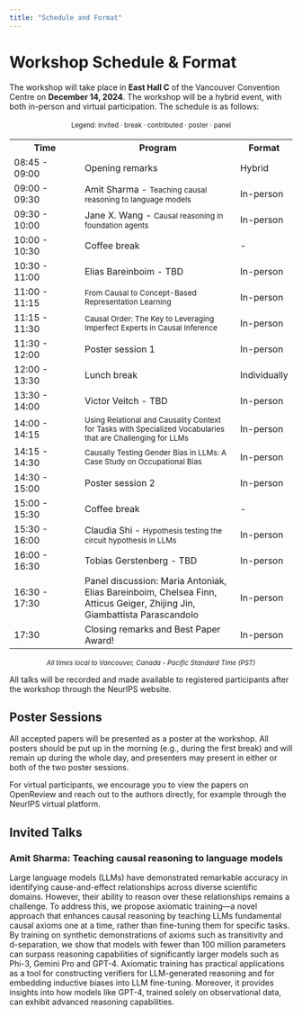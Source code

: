```yaml
---
title: "Schedule and Format"
---
```



# Workshop Schedule & Format

The workshop will take place in **East Hall C** of the Vancouver Convention Centre on **December 14, 2024**. The workshop will be a hybrid event, with both in-person and virtual participation. The schedule is as follows:


<div style="width: 100%; font-size: smaller; text-align: center; margin-bottom: 18px; margin-top: 18px;">
    Legend:
    <span class="invited">invited</span> · 
    <span class="break">break</span> · 
    <span class="contributed">contributed</span> · 
    <span class="poster">poster</span> ·
    <span class="panel">panel</span>
</div>

<table class="schedule">
    <tr>
        <th style="width:25%">Time</th>
        <th>Program</th>
        <th style="width:20%">Format</th>
    </tr>
    <tr>
        <td>08:45 - 09:00</td>
        <td>Opening remarks</td>
        <td>Hybrid</td>
    </tr>
    <tr class="invited">
        <td>09:00 - 09:30</td>
        <td>Amit Sharma - <small>Teaching causal reasoning to language models</small></td>
        <td>In-person</td>
    </tr>
    <tr class="invited">
        <td>09:30 - 10:00</td>
        <td>Jane X. Wang - <small>Causal reasoning in foundation agents</small></td>
        <td>In-person</td>
    </tr>
    <tr class="break">
        <td>10:00 - 10:30</td>
        <td>Coffee break</td>
        <td>-</td>
    </tr>
    <tr class="invited">
        <td>10:30 - 11:00</td>
        <td>Elias Bareinboim - TBD</td>
        <td>In-person</td>
    </tr>
    <tr class="contributed">
        <td>11:00 - 11:15</td>
        <td><small>From Causal to Concept-Based Representation Learning</small></td>
        <td>In-person</td>
    </tr>
    <tr class="contributed">
        <td>11:15 - 11:30</td>
        <td><small>Causal Order: The Key to Leveraging Imperfect Experts in Causal Inference</small></td>
        <td>In-person</td>
    </tr>
    <tr class="poster">
        <td>11:30 - 12:00</td>
        <td>Poster session 1</td>
        <td>In-person</td>
    </tr>
    <tr class="break">
        <td>12:00 - 13:30</td>
        <td>Lunch break</td>
        <td>Individually</td>
    </tr>
    <tr class="invited">
        <td>13:30 - 14:00</td>
        <td>Victor Veitch - TBD</td>
        <td>In-person</td>
    </tr>
    <tr class="contributed">
        <td>14:00 - 14:15</td>
        <td><small>Using Relational and Causality Context for Tasks with Specialized Vocabularies that are Challenging for LLMs</small></td>
        <td>In-person</td>
    </tr>
    <tr class="contributed">
        <td>14:15 - 14:30</td>
        <td><small>Causally Testing Gender Bias in LLMs: A Case Study on Occupational Bias</small></td>
        <td>In-person</td>
    </tr>
    <tr class="poster">
        <td>14:30 - 15:00</td>
        <td>Poster session 2</td>
        <td>In-person</td>
    </tr>
    <tr class="break">
        <td>15:00 - 15:30</td>
        <td>Coffee break</td>
        <td>-</td>
    </tr>
    <tr class="invited">
        <td>15:30 - 16:00</td>
        <td>Claudia Shi - <small>Hypothesis testing the circuit hypothesis in LLMs</small></td>
        <td>In-person</td>
    </tr>
    <tr class="invited">
        <td>16:00 - 16:30</td>
        <td>Tobias Gerstenberg - TBD</td>
        <td>In-person</td>
    </tr>
    <tr class="panel">
        <td>16:30 - 17:30</td>
        <td>Panel discussion: Maria Antoniak, Elias Bareinboim, Chelsea Finn, Atticus Geiger, Zhijing Jin, Giambattista Parascandolo</td>
        <td>In-person</td>
    </tr>
    <tr>
        <td>17:30</td>
        <td>Closing remarks and Best Paper Award!</td>
        <td>In-person</td>
    </tr>
</table>


<div style="width: 100%; font-size: smaller; text-align: center; margin-top: 18px;">
    <em>All times local to Vancouver, Canada - Pacific Standard Time (PST)</em>
</div>

All talks will be recorded and made available to registered participants after the workshop through the NeurIPS website.

## Poster Sessions

All accepted papers will be presented as a poster at the workshop. All posters should be put up in the morning (e.g., during the first break) and will remain up during the whole day, and presenters may present in either or both of the two poster sessions. 

For virtual participants, we encourage you to view the papers on OpenReview and reach out to the authors directly, for example through the NeurIPS virtual platform.


## Invited Talks

<!-- We have some amazing invited speakers lined up for the workshop! -->

<!-- The abstracts for the invited talks will be listed here as they become available. -->

### Amit Sharma: Teaching causal reasoning to language models

Large language models (LLMs) have demonstrated remarkable accuracy in identifying cause-and-effect relationships across diverse scientific domains. However, their ability to reason over these relationships remains a challenge. To address this, we propose axiomatic training—a novel approach that enhances causal reasoning by teaching LLMs fundamental causal axioms one at a time, rather than fine-tuning them for specific tasks. By training on synthetic demonstrations of axioms such as transitivity and d-separation, we show that models with fewer than 100 million parameters can surpass reasoning capabilities of significantly larger models such as Phi-3, Gemini Pro and GPT-4. Axiomatic training has practical applications as a tool for constructing verifiers for LLM-generated reasoning and for embedding inductive biases into LLM fine-tuning. Moreover, it provides insights into how models like GPT-4, trained solely on observational data, can exhibit advanced reasoning capabilities.

<!-- ### Jane X. Wang: Causal reasoning in foundation agents

Abstract TBD

### Elias Bareinboim: TBD

Abstract TBD

### Victor Veitch: TBD

Abstract TBD

### Claudia Shi: TBD

Abstract TBD

### Tobias Gerstenberg: TBD

Abstract TBD -->
